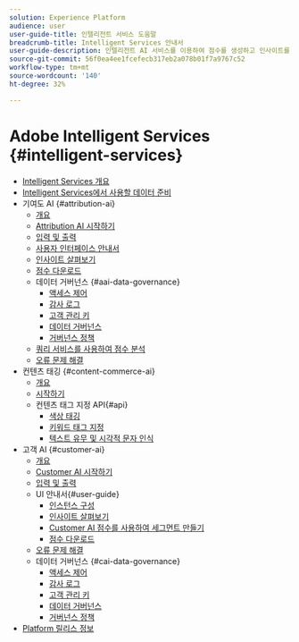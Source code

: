 ```yaml
---
solution: Experience Platform
audience: user
user-guide-title: 인텔리전트 서비스 도움말
breadcrumb-title: Intelligent Services 안내서
user-guide-description: 인텔리전트 AI 서비스를 이용하여 점수를 생성하고 인사이트를 발견하며 마케팅 이벤트 데이터를 통해 세그먼트를 만들 수 있습니다.
source-git-commit: 56f0ea4ee1fcefecb317eb2a078b01f7a9767c52
workflow-type: tm+mt
source-wordcount: '140'
ht-degree: 32%

---
```



# Adobe Intelligent Services {#intelligent-services}

- [Intelligent Services 개요](home.md)
- [Intelligent Services에서 사용할 데이터 준비](data-preparation.md)
- 기여도 AI {#attribution-ai}
   - [개요](attribution-ai/overview.md)
   - [Attribution AI 시작하기](attribution-ai/getting-started.md)
   - [입력 및 출력](attribution-ai/input-output.md)
   - [사용자 인터페이스 안내서](attribution-ai/user-guide.md)
   - [인사이트 살펴보기](attribution-ai/discover-insights.md)
   - [점수 다운로드](attribution-ai/download-scores.md)
   - 데이터 거버넌스 {#aai-data-governance}
      - [액세스 제어](attribution-ai/aai-data-governance/access-controls.md)
      - [감사 로그](attribution-ai/aai-data-governance/audit-logs.md)
      - [고객 관리 키](attribution-ai/aai-data-governance/customer-managed-keys.md)
      - [데이터 거버넌스](attribution-ai/aai-data-governance/data-governance.md)
      - [거버넌스 정책](attribution-ai/aai-data-governance/governance-policies.md)
   - [쿼리 서비스를 사용하여 점수 분석](attribution-ai/aai-query-service.md)
   - [오류 문제 해결](attribution-ai/troubleshooting.md)
- 컨텐츠 태깅 {#content-commerce-ai}
   - [개요](content-commerce-ai/overview.md)
   - [시작하기](content-commerce-ai/getting-started.md)
   - 컨텐츠 태그 지정 API{#api}
      - [색상 태깅](content-commerce-ai/api/color-tagging.md)
      - [키워드 태그 지정](content-commerce-ai/api/keyword-tagging.md)
      - [텍스트 유무 및 시각적 문자 인식](content-commerce-ai/api/optical-character-recognition.md)
- 고객 AI {#customer-ai}
   - [개요](customer-ai/overview.md)
   - [Customer AI 시작하기](customer-ai/getting-started.md)
   - [입력 및 출력](customer-ai/input-output.md)
   - UI 안내서{#user-guide}
      - [인스턴스 구성](customer-ai/user-guide/configure.md)
      - [인사이트 살펴보기](customer-ai/user-guide/discover-insights.md)
      - [Customer AI 점수를 사용하여 세그먼트 만들기](customer-ai/user-guide/create-segment.md)
      - [점수 다운로드](customer-ai/user-guide/download-scores.md)
   - [오류 문제 해결](customer-ai/troubleshooting.md)
   - 데이터 거버넌스 {#cai-data-governance}
      - [액세스 제어](customer-ai/cai-data-governance/access-controls.md)
      - [감사 로그](customer-ai/cai-data-governance/audit-logs.md)
      - [고객 관리 키](customer-ai/cai-data-governance/customer-managed-keys.md)
      - [데이터 거버넌스](customer-ai/cai-data-governance/data-governance.md)
      - [거버넌스 정책](customer-ai/cai-data-governance/governance-policies.md)
- [Platform 릴리스 정보](https://www.adobe.com/go/platform-release-notes_kr)

